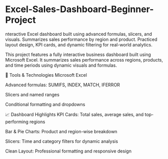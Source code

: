 # Excel-Sales-Dashboard-Beginner-Project
nteractive Excel dashboard built using advanced formulas, slicers, and visuals. Summarizes sales performance by region and product. Practiced layout design, KPI cards, and dynamic filtering for real-world analytics.


This project features a fully interactive business dashboard built using Microsoft Excel. It summarizes sales performance across regions, products, and time periods using dynamic visuals and formulas.

🔧 Tools & Technologies
Microsoft Excel

Advanced formulas: SUMIFS, INDEX, MATCH, IFERROR

Slicers and named ranges

Conditional formatting and dropdowns

📈 Dashboard Highlights
KPI Cards: Total sales, average sales, and top-performing regions

Bar & Pie Charts: Product and region-wise breakdown

Slicers: Time and category filters for dynamic analysis

Clean Layout: Professional formatting and responsive design
